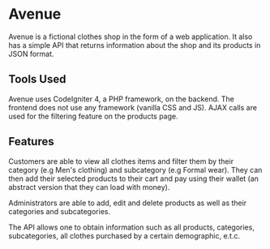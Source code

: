 # Avenue
Avenue is a fictional clothes shop in the form of a web application. It also has a simple API that returns information about the shop and its products in JSON format.

## Tools Used
Avenue uses CodeIgniter 4, a PHP framework, on the backend. The frontend does not use any framework (vanilla CSS and JS). AJAX calls are used for the filtering feature on the products page.


## Features
Customers are able to view all clothes items and filter them by their category (e.g Men's clothing) and subcategory (e.g Formal wear). They can then add their selected products to their cart and pay using their wallet (an abstract version that they can load with money).

Administrators are able to add, edit and delete products as well as their categories and subcategories.

The API allows one to obtain information such as all products, categories, subcategories, all clothes purchased by a certain demographic, e.t.c.
